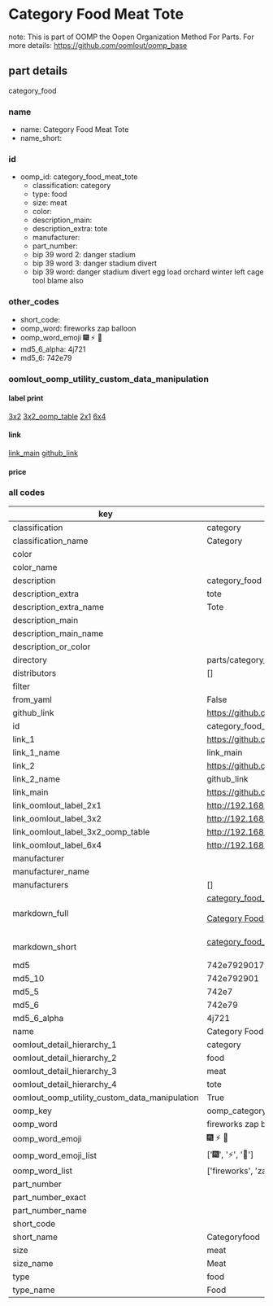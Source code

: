 # Category Food Meat Tote  

note: This is part of OOMP the Oopen Organization Method For Parts. For more details: https://github.com/oomlout/oomp_base

##  part details



category_food

### name
* name: Category Food Meat Tote
* name_short: 
### id
* oomp_id: category_food_meat_tote
  * classification: category
  * type: food
  * size: meat
  * color: 
  * description_main: 
  * description_extra: tote
  * manufacturer: 
  * part_number: 
  * bip 39 word 2: danger stadium
  * bip 39 word 3: danger stadium divert
  * bip 39 word: danger stadium divert egg load orchard winter left cage tool blame also

### other_codes
* short_code: 
* oomp_word: fireworks zap balloon
* oomp_word_emoji :fireworks: :zap: :balloon:
* md5_6_alpha: 4j721
* md5_6: 742e79






### oomlout_oomp_utility_custom_data_manipulation
#### label print
[3x2](http://192.168.1.245:1112/?label=oomp%204j721)
[3x2_oomp_table](http://192.168.1.107:1112/?label=oomp%204j721)
[2x1](http://192.168.1.242:1112/?label=oomp%204j721)
[6x4](http://192.168.1.55:1112/?label=oomp%204j721)    

#### link

[link_main](https://github.com/oomlout/oomlout_oomp_current_version_messy/tree/main/parts/category_food_meat_tote) [github_link](https://github.com/oomlout/oomlout_oomp_part_src/tree/main/parts/category_food_meat_tote)                             

#### price







### all codes 
| key | value |  
| --- | --- |  
| classification | category |  
| classification_name | Category |  
| color |  |  
| color_name |  |  
| description | category_food |  
| description_extra | tote |  
| description_extra_name | Tote |  
| description_main |  |  
| description_main_name |  |  
| description_or_color |   |  
| directory | parts/category_food_meat_tote |  
| distributors | [] |  
| filter |  |  
| from_yaml | False |  
| github_link | https://github.com/oomlout/oomlout_oomp_part_src/tree/main/parts/category_food_meat_tote |  
| id | category_food_meat_tote |  
| link_1 | https://github.com/oomlout/oomlout_oomp_current_version_messy/tree/main/parts/category_food_meat_tote |  
| link_1_name | link_main |  
| link_2 | https://github.com/oomlout/oomlout_oomp_part_src/tree/main/parts/category_food_meat_tote |  
| link_2_name | github_link |  
| link_main | https://github.com/oomlout/oomlout_oomp_current_version_messy/tree/main/parts/category_food_meat_tote |  
| link_oomlout_label_2x1 | http://192.168.1.242:1112/?label=oomp%204j721 |  
| link_oomlout_label_3x2 | http://192.168.1.245:1112/?label=oomp%204j721 |  
| link_oomlout_label_3x2_oomp_table | http://192.168.1.107:1112/?label=oomp%204j721 |  
| link_oomlout_label_6x4 | http://192.168.1.55:1112/?label=oomp%204j721 |  
| manufacturer |  |  
| manufacturer_name |  |  
| manufacturers | [] |  
| markdown_full | [category_food_meat_tote](https://github.com/oomlout/oomlout_oomp_current_version_messy/tree/main/parts/category_food_meat_tote)<br>[](https://github.com/oomlout/oomlout_oomp_current_version_messy/tree/main/parts/category_food_meat_tote)<br>[Category Food Meat Tote](https://github.com/oomlout/oomlout_oomp_current_version_messy/tree/main/parts/category_food_meat_tote)<br><br> |  
| markdown_short | [category_food_meat_tote](https://github.com/oomlout/oomlout_oomp_current_version_messy/tree/main/parts/category_food_meat_tote)<br><br> |  
| md5 | 742e7929017f3f827041746c7fb4f9bb |  
| md5_10 | 742e792901 |  
| md5_5 | 742e7 |  
| md5_6 | 742e79 |  
| md5_6_alpha | 4j721 |  
| name | Category Food Meat Tote |  
| oomlout_detail_hierarchy_1 | category |  
| oomlout_detail_hierarchy_2 | food |  
| oomlout_detail_hierarchy_3 | meat |  
| oomlout_detail_hierarchy_4 | tote |  
| oomlout_oomp_utility_custom_data_manipulation | True |  
| oomp_key | oomp_category_food_meat_tote |  
| oomp_word | fireworks zap balloon |  
| oomp_word_emoji | :fireworks: :zap: :balloon: |  
| oomp_word_emoji_list | [':fireworks:', ':zap:', ':balloon:'] |  
| oomp_word_list | ['fireworks', 'zap', 'balloon'] |  
| part_number |  |  
| part_number_exact |  |  
| part_number_name |  |  
| short_code |  |  
| short_name | Categoryfood |  
| size | meat |  
| size_name | Meat |  
| type | food |  
| type_name | Food |  
